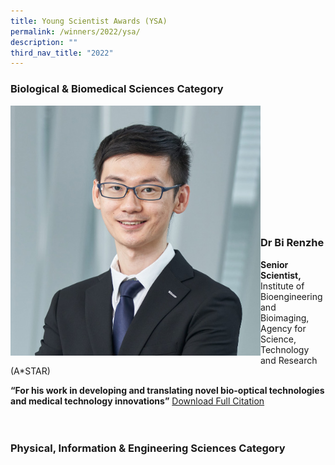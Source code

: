 ```yaml
---
title: Young Scientist Awards (YSA)
permalink: /winners/2022/ysa/
description: ""
third_nav_title: "2022"
---
```

### Biological & Biomedical Sciences Category
<img src="/images/Winners/2022/ysa-dr-bi-renzhe.jpg" alt="Dr Bi Renzhe" style="width:400px" align="left"/><br/><br/><br/><br/><br/><br/><br/><br/><br/><br/><br/>
### **Dr Bi Renzhe**


<b>Senior Scientist,</b> Institute of Bioengineering and Bioimaging, Agency for Science, Technology and Research (A*STAR)

<b>“For his work in developing and translating novel bio-optical technologies and medical technology innovations”</b>
[Download Full Citation](/files/Citations/2022/2022%20YSA%20Dr%20Bi%20Renzhe.pdf)
<b>
<br><br><br>

### Physical, Information & Engineering Sciences Category
